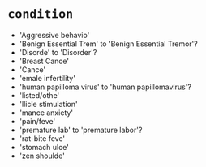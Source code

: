 # `condition`
* 'Aggressive behavio'
* 'Benign Essential Trem' to 'Benign Essential Tremor'?
* 'Disorde' to 'Disorder'?
* 'Breast Cance'
* 'Cance'
* 'emale infertility'
* 'human papilloma virus' to 'human papillomavirus'?
* 'listed/othe'
* 'llicle stimulation'
* 'mance anxiety'
* 'pain/feve'
* 'premature lab' to 'premature labor'?
* 'rat-bite feve'
* 'stomach ulce'
* 'zen shoulde'